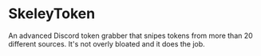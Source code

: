 # SkeleyToken
An advanced Discord token grabber that snipes tokens from more than 20 different sources. It's not overly bloated and it does the job.
